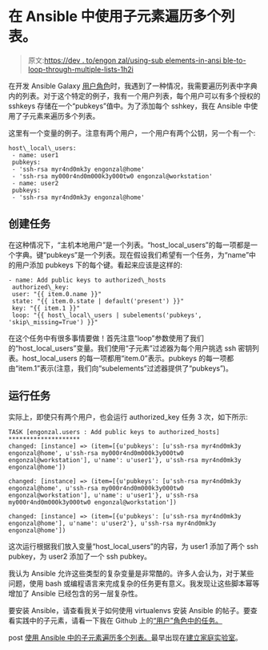 # 在 Ansible 中使用子元素遍历多个列表。

> 原文:[https://dev . to/engon zal/using-sub elements-in-ansi ble-to-loop-through-multiple-lists-1h2i](https://dev.to/engonzal/using-subelements-in-ansible-to-loop-through-multiple-lists-1h2i)

在开发 Ansible Galaxy [用户角色](https://galaxy.ansible.com/engonzal/users)时，我遇到了一种情况，我需要遍历列表中字典内的列表。对于这个特定的例子，我有一个用户列表，每个用户可以有多个授权的 sshkeys 存储在一个“pubkeys”值中。为了添加每个 sshkey，我在 Ansible 中使用了子元素来遍历多个列表。

这里有一个变量的例子。注意有两个用户，一个用户有两个公钥，另一个有一个:

```
host\_local\_users:
 - name: user1
 pubkeys:
 - 'ssh-rsa myr4nd0mk3y engonzal@home'
 - 'ssh-rsa my000r4nd0m000k3y000tw0 engonzal@workstation'
 - name: user2
 pubkeys:
 - 'ssh-rsa myr4nd0mk3y engonzal@home' 
```

## 创建任务

在这种情况下，“主机本地用户”是一个列表。“host_local_users”的每一项都是一个字典。键“pubkeys”是一个列表。现在假设我们希望有一个任务，为“name”中的用户添加 pubkeys 下的每个键。看起来应该是这样的:

```
- name: Add public keys to authorized\_hosts
 authorized\_key:
 user: "{{ item.0.name }}"
 state: "{{ item.0.state | default('present') }}"
 key: "{{ item.1 }}"
 loop: "{{ host\_local\_users | subelements('pubkeys', 'skip\_missing=True') }}" 
```

在这个任务中有很多事情要做！首先注意“loop”参数使用了我们的“host_local_users”变量。我们使用“子元素”过滤器为每个用户挑选 ssh 密钥列表。host_local_users 的每一项都用“item.0”表示。pubkeys 的每一项都由“item.1”表示(注意，我们向“subelements”过滤器提供了“pubkeys”)。

## 运行任务

实际上，即使只有两个用户，也会运行 authorized_key 任务 3 次，如下所示:

```
TASK [engonzal.users : Add public keys to authorized_hosts] ********************
changed: [instance] => (item=[{u'pubkeys': [u'ssh-rsa myr4nd0mk3y engonzal@home', u'ssh-rsa my000r4nd0m000k3y000tw0 engonzal@workstation'], u'name': u'user1'}, u'ssh-rsa myr4nd0mk3y engonzal@home'])

changed: [instance] => (item=[{u'pubkeys': [u'ssh-rsa myr4nd0mk3y engonzal@home', u'ssh-rsa my000r4nd0m000k3y000tw0 engonzal@workstation'], u'name': u'user1'}, u'ssh-rsa my000r4nd0m000k3y000tw0 engonzal@workstation'])

changed: [instance] => (item=[{u'pubkeys': [u'ssh-rsa myr4nd0mk3y engonzal@home'], u'name': u'user2'}, u'ssh-rsa myr4nd0mk3y engonzal@home']) 
```

这次运行根据我们放入变量“host_local_users”的内容，为 user1 添加了两个 ssh pubkey，为 user2 添加了一个 ssh pubkey。

我认为 Ansible 允许这些类型的复杂变量是非常酷的。许多人会认为，对于某些问题，使用 bash 或编程语言来完成复杂的任务更有意义。我发现让这些脚本幂等增加了 Ansible 已经包含的另一层复杂性。

要安装 Ansible，请查看我关于如何使用 virtualenvs 安装 Ansible 的帖子。要查看实践中的子元素，请看一下我在 Github 上的[“用户”角色中的任务。](https://github.com/engonzal/ansible_role_users/blob/master/tasks/main.yml)

post [使用 Ansible 中的子元素遍历多个列表。](https://buildahomelab.com/2018/11/03/subelements-ansible-loop-nested-lists/)最早出现在[建立家庭实验室](https://buildahomelab.com)。